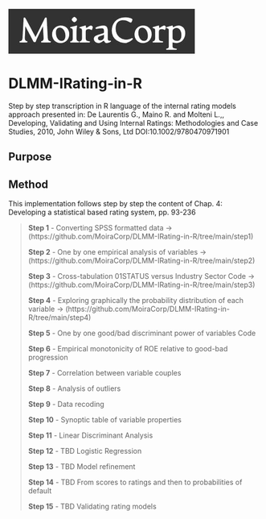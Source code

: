  ![MoiraCorp logo](/assets/images/MoiraCorp_Capture.jpg)
# DLMM-IRating-in-R
Step by step transcription in R language of the internal rating models approach presented in: De Laurentis G., Maino R. and Molteni L.,, Developing, Validating and Using Internal Ratings: Methodologies and Case Studies, 2010, John Wiley &amp; Sons, Ltd  DOI:10.1002/9780470971901 

## Purpose

## Method
This implementation follows step by step the content of Chap. 4:  Developing a statistical based rating system, pp. 93-236

> <p><strong>Step 1</strong> - Converting SPSS formatted data -> (https://github.com/MoiraCorp/DLMM-IRating-in-R/tree/main/step1)</p>
> <p><strong>Step 2</strong> - One by one empirical analysis of variables -> (https://github.com/MoiraCorp/DLMM-IRating-in-R/tree/main/step2)</p>
> <p><strong>Step 3</strong> - Cross-tabulation 01STATUS versus Industry Sector Code -> (https://github.com/MoiraCorp/DLMM-IRating-in-R/tree/main/step3)</p>
> <p><strong>Step 4</strong> - Exploring graphically the probability distribution of each variable  -> (https://github.com/MoiraCorp/DLMM-IRating-in-R/tree/main/step4)</p>
> <p><strong>Step 5</strong> - One by one good/bad discriminant power of variables Code</p>
> <p><strong>Step 6</strong> - Empirical monotonicity of ROE relative to good-bad progression</p>
> <p><strong>Step 7</strong> - Correlation between variable couples</p>
> <p><strong>Step 8</strong> - Analysis of outliers</p>
> <p><strong>Step 9</strong> - Data recoding</p>
> <p><strong>Step 10</strong> - Synoptic table of variable properties</p>
> <p><strong>Step 11</strong> - Linear Discriminant Analysis</p>
> <p><strong>Step 12</strong> - TBD Logistic Regression</p>
> <p><strong>Step 13</strong> - TBD Model refinement</p>
> <p><strong>Step 14</strong> - TBD From scores to ratings and then to probabilities of default</p>
> <p><strong>Step 15</strong> - TBD Validating rating models</p>
